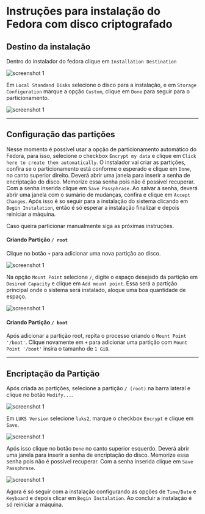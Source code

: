 # Instruções para instalação do Fedora com disco criptografado

## Destino da instalação

Dentro do instalador do fedora clique em `Installation Destination`

![screenshot 1](fedora/1.jpeg)

Em `Local Standand Disks` selecione o disco para a instalação, e em `Storage Configuration` marque a opção `Custom`, clique em `Done` para seguir para o particionamento.

![screenshot 1](fedora/2.jpeg)

---

## Configuração das partições

Nesse momento é possível usar a opção de particionamento automático do Fedora, para isso, selecione o checkbox `Encrypt my data` e clique em `Click here to create them automatically`. O instalador vai criar as partições, confira se o particionamento está conforme o esperado e clique em `Done`, no canto superior direito. Deverá abrir uma janela para inserir a senha de encriptação do disco. Memorize essa senha pois não é possivel recuperar. Com a senha inserida clique em `Save Passphrase`. Ao salvar a senha, deverá abrir uma janela com o sumário de mudanças, confira e clique em `Accept Changes`. Após isso é so seguir para a instalação do sistema clicando em `Begin Instalation`, então é só esperar a instalação finalizar e depois reiniciar a máquina.

Caso queira particionar manualmente siga as próximas instruções.

#### Criando Partição `/ root`

Clique no botão `+` para adicionar uma nova partição ao disco.

![screenshot 1](fedora/3.jpeg)

Na opção `Mount Point` selecione `/`, digite o espaço desejado da partição em `Desired Capacity` e clique em `Add mount point`. Essa será a partição principal onde o sistema será instalado, aloque uma boa quantidade de espaço.

![screenshot 1](fedora/4.jpeg)

#### Criando Partição `/ boot`

Após adicionar a partição root, repita o processo criando o `Mount Point '/boot'`. Clique novamente em `+` para adicionar uma partição com `Mount Point '/boot'` insira o tamanho de `1 GiB`.

---

## Encriptação da Partição

Após criada as partições, selecione a partição `/ (root)` na barra lateral e clique no botão `Modify...`.

![screenshot 1](fedora/5.jpeg)

Em `LUKS Version` selecione `luks2`, marque o checkbox `Encrypt` e clique em `Save`.

![screenshot 1](fedora/6.jpeg)

Após isso clique no botão `Done` no canto superior esquerdo. Deverá abrir uma janela para inserir a senha de encriptação do disco. Memorize essa senha pois não é possivel recuperar. Com a senha inserida clique em `Save Passphrase`.

![screenshot 1](fedora/7.jpeg)

Agora é só seguir com a instalação configurando as opções de `Time/Date` e `Keyboard` e depois clicar em `Begin Instalation`. Ao concluir a instalação é só reiniciar a máquina.